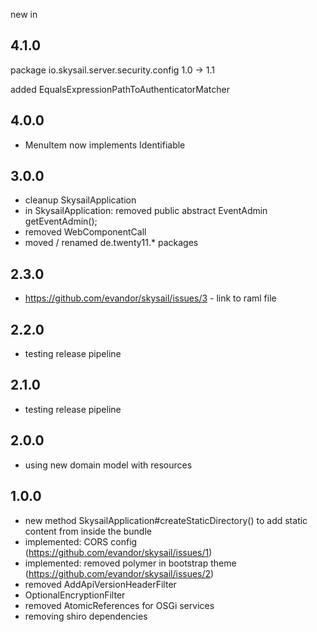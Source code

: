 new in

4.1.0
-----

package io.skysail.server.security.config 1.0 -> 1.1

  added EqualsExpressionPathToAuthenticatorMatcher

4.0.0
-----

  * MenuItem now implements Identifiable

3.0.0
-----

  * cleanup SkysailApplication
  * in SkysailApplication: removed 	public abstract EventAdmin getEventAdmin();
  * removed WebComponentCall
  * moved / renamed de.twenty11.* packages
  
2.3.0
-----

  * https://github.com/evandor/skysail/issues/3 - link to raml file
  
2.2.0
-----

  * testing release pipeline

2.1.0
-----

  * testing release pipeline

2.0.0
------

  * using new domain model with resources
  
1.0.0
------

 * new method SkysailApplication#createStaticDirectory() to add static content from inside the bundle
 * implemented: CORS config (https://github.com/evandor/skysail/issues/1)
 * implemented: removed polymer in bootstrap theme (https://github.com/evandor/skysail/issues/2)
 * removed AddApiVersionHeaderFilter
 * OptionalEncryptionFilter
 * removed AtomicReferences for OSGi services
 * removing shiro dependencies